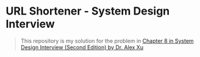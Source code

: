 # URL Shortener - System Design Interview

> This repository is my solution for the problem in [Chapter 8 in System Design Interview (Second Edition) by Dr. Alex Xu](https://printige.net/product/system-design-interview-an-insider-guide/)